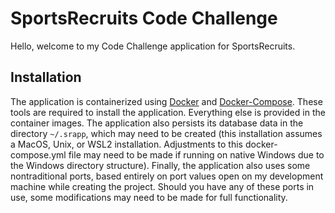 # SportsRecruits Code Challenge

Hello, welcome to my Code Challenge application for SportsRecruits.

## Installation
The application is containerized using [Docker](https://docs.docker.com/get-docker/) and [Docker-Compose](https://docs.docker.com/compose/install/). These tools are required to install the application. Everything else is provided in the container images.
The application also persists its database data in the directory `~/.srapp`, which may need to be created (this installation assumes a MacOS, Unix, or WSL2 installation. Adjustments to this docker-compose.yml file may need to be made if running on native Windows due to the Windows directory structure). Finally, the application also uses some nontraditional ports, based entirely on port values open on my development machine while creating the project. Should you have any of these ports in use, some modifications may need to be made for full functionality.

